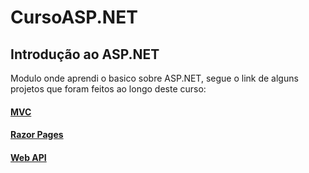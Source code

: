 # CursoASP.NET

## Introdução ao ASP.NET
Modulo onde aprendi o basico sobre ASP.NET, segue o link de alguns projetos que foram feitos ao longo deste curso:
#### [MVC](https://github.com/Matheusmslopes/CursoASP.NET/tree/main/DemoMVC)
#### [Razor Pages](https://github.com/Matheusmslopes/CursoASP.NET/tree/main/DemoRazorPages)
#### [Web API](https://github.com/Matheusmslopes/CursoASP.NET/tree/main/DemoWebApi)
